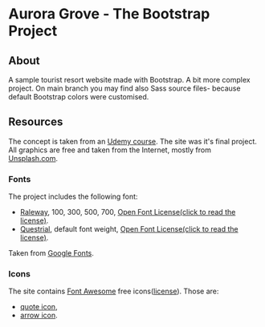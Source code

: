# Aurora Grove - The Bootstrap Project

## About
A sample tourist resort website made with Bootstrap. A bit more complex project. On main branch you may find also Sass source files- because default Bootstrap colors were customised.

## Resources
The concept is taken from an [Udemy course](https://www.udemy.com/bootstrap-4-bootcamp/). The site was it's final project. All graphics are free and taken from the Internet, mostly from [Unsplash.com](https://unsplash.com/).

### Fonts

The project includes the following font:

- [Raleway](https://fonts.google.com/specimen/Raleway), 100, 300, 500, 700, [Open Font License(click to read the license)](https://scripts.sil.org/cms/scripts/page.php?site_id=nrsi&id=OFL_web).
- [Questrial](https://fonts.google.com/specimen/Questrial), default font weight, [Open Font License(click to read the license)](https://scripts.sil.org/cms/scripts/page.php?site_id=nrsi&id=OFL_web).

Taken from [Google Fonts](https://fonts.google.com/).

### Icons

The site contains [Font Awesome](https://fontawesome.com/) free icons([license](https://fontawesome.com/license/free)). Those are:

- [quote icon](https://fontawesome.com/icons/quote-left?style=solid),
- [arrow icon](https://fontawesome.com/icons/arrow-right?style=solid).
